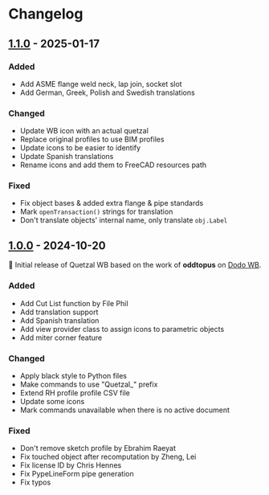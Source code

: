# Changelog

## [1.1.0] - 2025-01-17

### Added

- Add ASME flange weld neck, lap join, socket slot
- Add German, Greek, Polish and Swedish translations

### Changed

- Update WB icon with an actual quetzal
- Replace original profiles to use BIM profiles
- Update icons to be easier to identify
- Update Spanish translations
- Rename icons and add them to FreeCAD resources path

### Fixed

- Fix object bases & added extra flange & pipe standards
- Mark `openTransaction()` strings for translation
- Don't translate objects' internal name, only translate `obj.Label`

## [1.0.0] - 2024-10-20

🌱 Initial release of Quetzal WB based on the work of **oddtopus** on [Dodo WB].

### Added

- Add Cut List function by File Phil
- Add translation support
- Add Spanish translation
- Add view provider class to assign icons to parametric objects
- Add miter corner feature

### Changed

- Apply black style to Python files
- Make commands to use "Quetzal_" prefix
- Extend RH profile profile CSV file
- Update some icons
- Mark commands unavailable when there is no active document

### Fixed

- Don't remove sketch profile by Ebrahim Raeyat
- Fix touched object after recomputation by Zheng, Lei
- Fix license ID by Chris Hennes
- Fix PypeLineForm pipe generation
- Fix typos

[Dodo WB]: https://github.com/oddtopus/dodo
[1.0.0]: https://github.com/EdgarJRobles/dodo/releases/tag/V1.0.0RC2
[1.1.0]: https://github.com/EdgarJRobles/dodo/releases/tag/1.1.0

